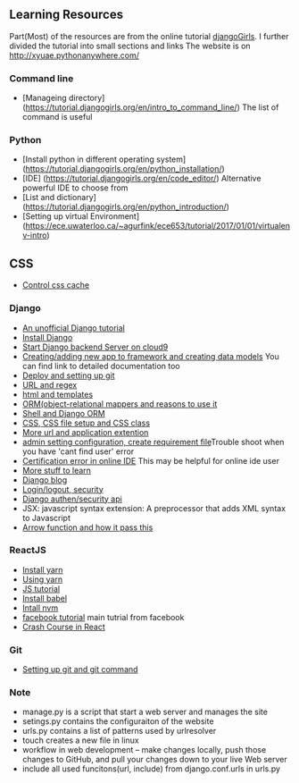 ## Learning Resources
Part(Most) of the resources are from the online tutorial [djangoGirls](https://tutorial.djangogirls.org/en/). I further divided the tutorial into small sections and links
The website is on http://xyuae.pythonanywhere.com/
### Command line 
* [Manageing directory] (https://tutorial.djangogirls.org/en/intro_to_command_line/) The list of command is useful

### Python
* [Install python in different operating system] (https://tutorial.djangogirls.org/en/python_installation/)
* [IDE] (https://tutorial.djangogirls.org/en/code_editor/) Alternative powerful IDE to choose from
* [List and dictionary] (https://tutorial.djangogirls.org/en/python_introduction/)
* [Setting up virtual Environment] (https://ece.uwaterloo.ca/~agurfink/ece653/tutorial/2017/01/01/virtualenv-intro)


## CSS
* [Control css cache](http://stackoverflow.com/questions/20300400/google-chrome-css-doesnt-update-unless-clear-cache)

### Django
* [An unofficial Django tutorial](https://tutorial.djangogirls.org/)
* [Install Django](https://tutorial.djangogirls.org/en/django_installation/)
* [Start Django backend Server on cloud9](https://tutorial.djangogirls.org/en/django_start_project/)
* [Creating/adding new app to framework and creating data models](https://tutorial.djangogirls.org/en/django_models/) You can find link to detailed documentation too
* [Deploy and setting up git](https://tutorial.djangogirls.org/en/deploy/)
* [URL and regex](https://tutorial.djangogirls.org/en/django_urls/)
* [html and templates](https://tutorial.djangogirls.org/en/html/)
* [ORM(object-relational mappers and reasons to use it](https://www.fullstackpython.com/object-relational-mappers-orms.html)
* [Shell and Django ORM](https://tutorial.djangogirls.org/en/django_orm/)
* [CSS, CSS file setup and CSS class](https://tutorial.djangogirls.org/en/css/)
* [More url and application extention](https://tutorial.djangogirls.org/en/extend_your_application/)
* [admin setting configuration, create requirement file](http://stackoverflow.com/questions/37949198/wsgirequest-object-has-no-attribute-user-django-admin)Trouble shoot when you have 'cant find user' error
* [Certification error in online IDE](https://urllib3.readthedocs.io/en/latest/user-guide.html#ssl) This may be helpful for online ide user
* [More stuff to learn](https://djangogirls.gitbooks.io/django-girls-tutorial-extensions/content/)
* [Django blog](http://bookshadow.com/weblog/categories/django/)
* [Login/logout, security](https://github.com/DjangoGirls/tutorial-extensions/blob/master/authentication_authorization/README.md)
* [Django authen/security api](https://docs.djangoproject.com/en/1.10/topics/auth/default/)
* JSX: javascript syntax extension: A preprocessor that adds XML syntax to Javascript
* [Arrow function and how it pass this](https://www.youtube.com/watch?v=nMApc_undbI)

### ReactJS
* [Install yarn](https://yarnpkg.com/en/docs/install#linux-tab)
* [Using yarn](https://yarnpkg.com/en/docs/usage)
* [JS tutorial](https://developer.mozilla.org/en-US/docs/Web/JavaScript/A_re-introduction_to_JavaScript)
* [Install babel](https://babeljs.io/docs/setup/#installation)
* [Intall nvm](https://github.com/creationix/nvm#usage)
* [facebook tutorial](https://github.com/facebookincubator/create-react-app/blob/master/packages/react-scripts/template/README.md) main tutrial from facebook
* [Crash Course in React](https://www.youtube.com/watch?v=A71aqufiNtQ)



### Git
* [Setting up git and git command](https://tutorial.djangogirls.org/en/deploy/)



### Note
* manage.py is a script that start a web server and manages the site
* setings.py contains the configuraiton of the website
* urls.py contains a list of patterns used by urlresolver
* touch creates a new file in linux
* workflow in web development – make changes locally, push those changes to GitHub, and pull your changes down to your live Web server
* include all used funcitons(url, include) from django.conf.urls in urls.py 